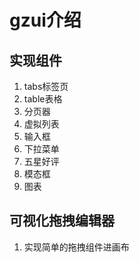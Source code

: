 <!--
 * @Author: gz
 * @Date: 2021-08-11 09:36:48
 * @LastEditors: gz
 * @LastEditTime: 2021-09-10 15:20:01
 * @Description: file content
 * @FilePath: \gi-ui\README.md
-->
# gzui介绍

## 实现组件

1. tabs标签页
1. table表格
1. 分页器
1. 虚拟列表
1. 输入框
1. 下拉菜单
1. 五星好评
1. 模态框
1. 图表

## 可视化拖拽编辑器
1. 实现简单的拖拽组件进画布


  

